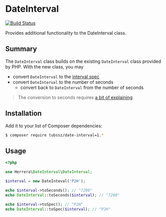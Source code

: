 DateInterval
============

[![Build Status](https://travis-ci.org/tubssz/php-date-interval.png)](http://travis-ci.org/tubssz/php-date-interval)

Provides additional functionality to the DateInterval class.

Summary
-------

The `DateInterval` class builds on the existing `DateInterval` class provided by PHP. With the new class, you may

- convert `DateInterval` to the [interval spec](http://php.net/manual/en/dateinterval.construct.php)
- convert `DateInterval` to the number of seconds
    - convert back to `DateInterval` from the number of seconds

> The conversion to seconds requires [a bit of explaining](https://github.com/herrera-io/php-date-interval/wiki/API#wiki-toSeconds).

Installation
------------

Add it to your list of Composer dependencies:

```sh
$ composer require tubssz/date-interval=1.*
```

Usage
-----

```php
<?php

use Herrera\DateInterval\DateInterval;

$interval = new DateInteval('P2H');

echo $interval->toSeconds(); // "7200"
echo DateInterval::toSeconds($interval); // "7200"

echo $interval->toSpec(); // "P2H"
echo DateInterval::toSpec($interval); // "P2H"
```
